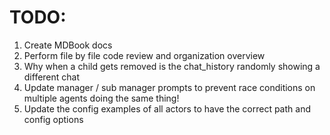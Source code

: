 # TODO:
1. Create MDBook docs
2. Perform file by file code review and organization overview
3. Why when a child gets removed is the chat_history randomly showing a different chat
4. Update manager / sub manager prompts to prevent race conditions on multiple agents doing the same thing!
5. Update the config examples of all actors to have the correct path and config options
